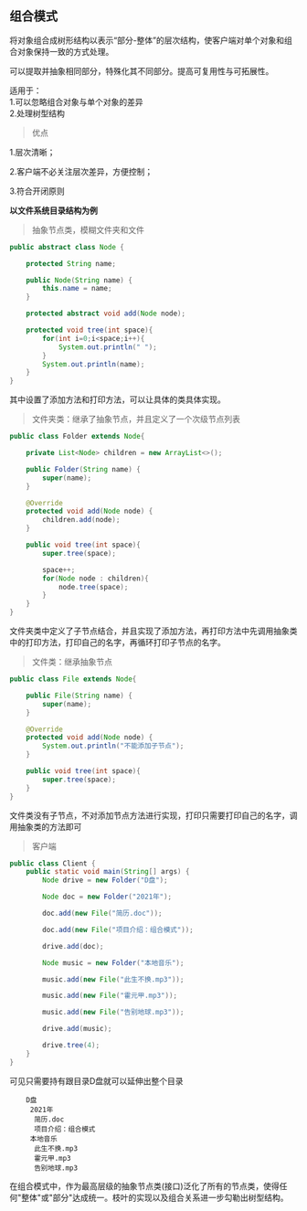 ## 组合模式
将对象组合成树形结构以表示“部分-整体”的层次结构，使客户端对单个对象和组合对象保持一致的方式处理。

可以提取并抽象相同部分，特殊化其不同部分。提高可复用性与可拓展性。

适用于：  
1.可以忽略组合对象与单个对象的差异  
2.处理树型结构

> 优点

1.层次清晰；

2.客户端不必关注层次差异，方便控制；

3.符合开闭原则

**以文件系统目录结构为例**

> 抽象节点类，模糊文件夹和文件
```java
public abstract class Node {

    protected String name;

    public Node(String name) {
        this.name = name;
    }

    protected abstract void add(Node node);

    protected void tree(int space){
        for(int i=0;i<space;i++){
            System.out.println(" ");
        }
        System.out.println(name);
    }
}
```
其中设置了添加方法和打印方法，可以让具体的类具体实现。
> 文件夹类：继承了抽象节点，并且定义了一个次级节点列表
```java
public class Folder extends Node{

    private List<Node> children = new ArrayList<>();

    public Folder(String name) {
        super(name);
    }

    @Override
    protected void add(Node node) {
        children.add(node);
    }

    public void tree(int space){
        super.tree(space);

        space++;
        for(Node node : children){
            node.tree(space);
        }
    }
}
```
文件夹类中定义了子节点结合，并且实现了添加方法，再打印方法中先调用抽象类中的打印方法，打印自己的名字，再循环打印子节点的名字。
> 文件类：继承抽象节点
```java
public class File extends Node{

    public File(String name) {
        super(name);
    }

    @Override
    protected void add(Node node) {
        System.out.println("不能添加子节点");
    }

    public void tree(int space){
        super.tree(space);
    }
}
```
文件类没有子节点，不对添加节点方法进行实现，打印只需要打印自己的名字，调用抽象类的方法即可
> 客户端
```java
public class Client {
    public static void main(String[] args) {
        Node drive = new Folder("D盘");

        Node doc = new Folder("2021年");

        doc.add(new File("简历.doc"));

        doc.add(new File("项目介绍：组合模式"));

        drive.add(doc);

        Node music = new Folder("本地音乐");

        music.add(new File("此生不换.mp3"));

        music.add(new File("霍元甲.mp3"));

        music.add(new File("告别地球.mp3"));

        drive.add(music);

        drive.tree(4);
    }
}
```
可见只需要持有跟目录D盘就可以延伸出整个目录
```shell
    D盘
     2021年
      简历.doc
      项目介绍：组合模式
     本地音乐
      此生不换.mp3
      霍元甲.mp3
      告别地球.mp3
```

在组合模式中，作为最高层级的抽象节点类(接口)泛化了所有的节点类，使得任何"整体"或"部分"达成统一。枝叶的实现以及组合关系进一步勾勒出树型结构。
